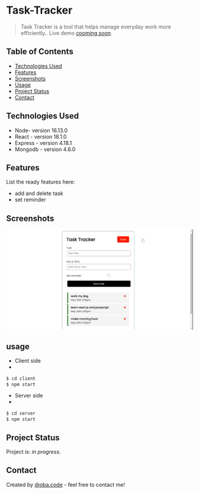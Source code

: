 # Task-Tracker

> Task Tracker is a tool that helps manage everyday work more efficiently..
> Live demo [cooming soon](https://www.example.com). <!-- If you have the project hosted somewhere, include the link here. -->

## Table of Contents
* [Technologies Used](#technologies-used)
* [Features](#features)
* [Screenshots](#screenshots)
* [Usage](#usage)
* [Project Status](#project-status)
* [Contact](#contact)
<!-- * [License](#license) -->


## Technologies Used
* Node- version 16.13.0
* React - version 18.1.0
* Express - version 4.18.1
* Mongodb - version 4.6.0

## Features
List the ready features here:
- add and delete task
- set reminder

## Screenshots
![Example screenshot](img/task-tracker.png)
<!-- If you have screenshots you'd like to share, include them here. -->

## usage

- Client side
- 
 ```
$ cd client
$ npm start

```

- Server side
- 
```
$ cd server 
$ npm start

```
## Project Status
Project is:  _in progress_.


## Contact
Created by [@oba.code]([https://www.flynerd.pl/](https://www.instagram.com/oba.code/)) - feel free to contact me!


